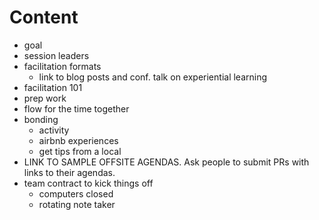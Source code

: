# Content

- goal
- session leaders
- facilitation formats
  - link to blog posts and conf. talk on experiential learning
- facilitation 101
- prep work
- flow for the time together
- bonding
  - activity
  - airbnb experiences
  - get tips from a local
- LINK TO SAMPLE OFFSITE AGENDAS. Ask people to submit PRs with links to their agendas.
- team contract to kick things off
  - computers closed
  - rotating note taker